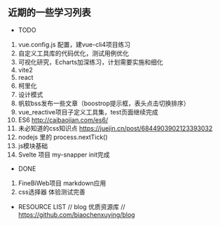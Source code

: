 ## 近期的一些学习列表

* TODO
1. vue.config.js 配置，建vue-cli4项目练习
2. 自定义工具库的代码优化，测试用例优化
3. 可视化研究，Echarts加深练习，计划需要实施和细化
4. vite2
5. react 
6. 柯里化
7. 设计模式
8.  帆软bss发布一些文章（boostrop提示框，表头点击切换排序）
9.  vue_reactive项目子定义工具集，test页面继续完成
10. ES6 http://caibaojian.com/es6/
11. 未必知道的css知识点 https://juejin.cn/post/6844903902123393032
12. nodejs 里的 process.nextTick()
13. js模块基础
14. Svelte 项目 my-snapper init完成

* DONE
1. FineBiWeb项目 markdown应用
2. css选择器 体验测试完善

* RESOURCE LIST
// blog 优质资源库
// https://github.com/biaochenxuying/blog
